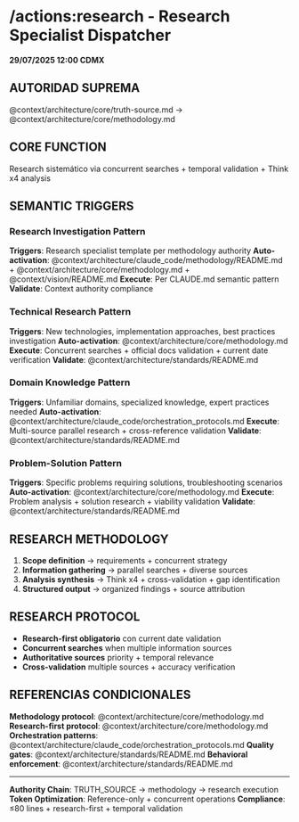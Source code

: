 # /actions:research - Research Specialist Dispatcher

**29/07/2025 12:00 CDMX**

## AUTORIDAD SUPREMA
@context/architecture/core/truth-source.md → @context/architecture/core/methodology.md

## CORE FUNCTION
Research sistemático via concurrent searches + temporal validation + Think x4 analysis

## SEMANTIC TRIGGERS
### Research Investigation Pattern
**Triggers**: Research specialist template per methodology authority
**Auto-activation**: @context/architecture/claude_code/methodology/README.md + @context/architecture/core/methodology.md + @context/vision/README.md
**Execute**: Per CLAUDE.md semantic pattern
**Validate**: Context authority compliance


### Technical Research Pattern
**Triggers**: New technologies, implementation approaches, best practices investigation
**Auto-activation**: @context/architecture/core/methodology.md
**Execute**: Concurrent searches + official docs validation + current date verification
**Validate**: @context/architecture/standards/README.md

### Domain Knowledge Pattern
**Triggers**: Unfamiliar domains, specialized knowledge, expert practices needed
**Auto-activation**: @context/architecture/claude_code/orchestration_protocols.md
**Execute**: Multi-source parallel research + cross-reference validation
**Validate**: @context/architecture/standards/README.md

### Problem-Solution Pattern
**Triggers**: Specific problems requiring solutions, troubleshooting scenarios
**Auto-activation**: @context/architecture/core/methodology.md
**Execute**: Problem analysis + solution research + viability validation
**Validate**: @context/architecture/standards/README.md

## RESEARCH METHODOLOGY
1. **Scope definition** → requirements + concurrent strategy
2. **Information gathering** → parallel searches + diverse sources
3. **Analysis synthesis** → Think x4 + cross-validation + gap identification
4. **Structured output** → organized findings + source attribution

## RESEARCH PROTOCOL
- **Research-first obligatorio** con current date validation
- **Concurrent searches** when multiple information sources
- **Authoritative sources** priority + temporal relevance
- **Cross-validation** multiple sources + accuracy verification

## REFERENCIAS CONDICIONALES
**Methodology protocol**: @context/architecture/core/methodology.md
**Research-first protocol**: @context/architecture/core/methodology.md
**Orchestration patterns**: @context/architecture/claude_code/orchestration_protocols.md
**Quality gates**: @context/architecture/standards/README.md
**Behavioral enforcement**: @context/architecture/standards/README.md

---
**Authority Chain**: TRUTH_SOURCE → methodology → research execution
**Token Optimization**: Reference-only + concurrent operations
**Compliance**: ≤80 lines + research-first + temporal validation